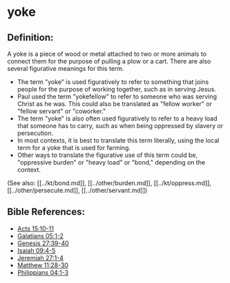 # yoke #

## Definition: ##

A yoke is a piece of wood or metal attached to two or more animals to connect them for the purpose of pulling a plow or a cart. There are also several figurative meanings for this term.

   * The term "yoke" is used figuratively to refer to something that joins people for the purpose of working together, such as in serving Jesus.
   * Paul used the term "yokefellow" to refer to someone who was serving Christ as he was. This could also be translated as "fellow worker" or "fellow servant" or "coworker."
   * The term "yoke" is also often used figuratively to refer to a heavy load that someone has to carry, such as when being oppressed by slavery or persecution.
   * In most contexts, it is best to translate this term literally, using the local term for a yoke that is used for farming.
   * Other ways to translate the figurative use of this term could be, "oppressive burden" or "heavy load" or "bond," depending on the context.

(See also: [[../kt/bond.md]], [[../other/burden.md]], [[../kt/oppress.md]], [[../other/persecute.md]], [[../other/servant.md]])

## Bible References: ##

* [Acts 15:10-11](en/tn/act/help/15/10)
* [Galatians 05:1-2](en/tn/gal/help/05/01)
* [Genesis 27:39-40](en/tn/gen/help/27/39)
* [Isaiah 09:4-5](en/tn/isa/help/09/04)
* [Jeremiah 27:1-4](en/tn/jer/help/27/01)
* [Matthew 11:28-30](en/tn/mat/help/11/28)
* [Philippians 04:1-3](en/tn/php/help/04/01)